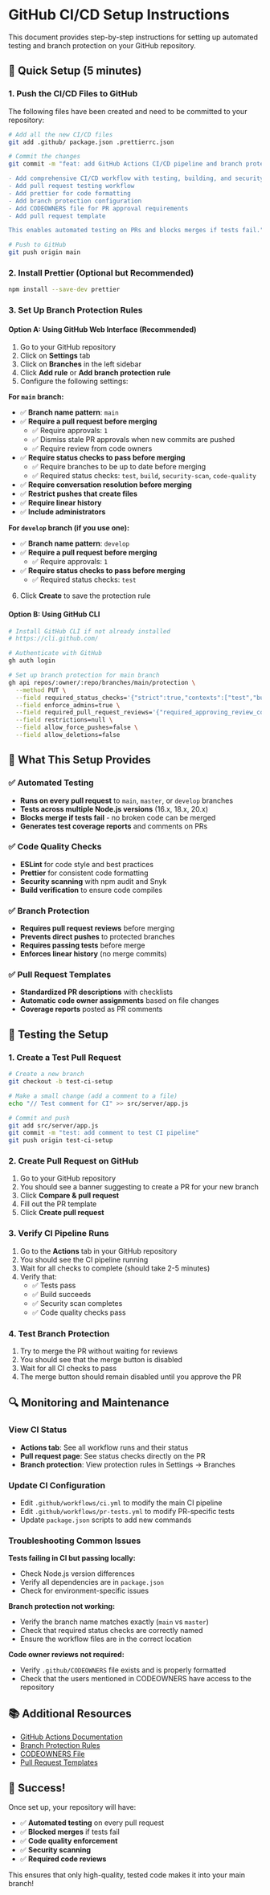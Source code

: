# GitHub CI/CD Setup Instructions

This document provides step-by-step instructions for setting up automated testing and branch protection on your GitHub repository.

## 🚀 Quick Setup (5 minutes)

### 1. Push the CI/CD Files to GitHub

The following files have been created and need to be committed to your repository:

```bash
# Add all the new CI/CD files
git add .github/ package.json .prettierrc.json

# Commit the changes
git commit -m "feat: add GitHub Actions CI/CD pipeline and branch protection

- Add comprehensive CI/CD workflow with testing, building, and security scanning
- Add pull request testing workflow
- Add prettier for code formatting
- Add branch protection configuration
- Add CODEOWNERS file for PR approval requirements
- Add pull request template

This enables automated testing on PRs and blocks merges if tests fail."

# Push to GitHub
git push origin main
```

### 2. Install Prettier (Optional but Recommended)

```bash
npm install --save-dev prettier
```

### 3. Set Up Branch Protection Rules

#### Option A: Using GitHub Web Interface (Recommended)

1. Go to your GitHub repository
2. Click on **Settings** tab
3. Click on **Branches** in the left sidebar
4. Click **Add rule** or **Add branch protection rule**
5. Configure the following settings:

**For `main` branch:**
- ✅ **Branch name pattern**: `main`
- ✅ **Require a pull request before merging**
  - ✅ Require approvals: `1`
  - ✅ Dismiss stale PR approvals when new commits are pushed
  - ✅ Require review from code owners
- ✅ **Require status checks to pass before merging**
  - ✅ Require branches to be up to date before merging
  - ✅ Required status checks: `test`, `build`, `security-scan`, `code-quality`
- ✅ **Require conversation resolution before merging**
- ✅ **Restrict pushes that create files**
- ✅ **Require linear history**
- ✅ **Include administrators**

**For `develop` branch (if you use one):**
- ✅ **Branch name pattern**: `develop`
- ✅ **Require a pull request before merging**
  - ✅ Require approvals: `1`
- ✅ **Require status checks to pass before merging**
  - ✅ Required status checks: `test`

6. Click **Create** to save the protection rule

#### Option B: Using GitHub CLI

```bash
# Install GitHub CLI if not already installed
# https://cli.github.com/

# Authenticate with GitHub
gh auth login

# Set up branch protection for main branch
gh api repos/:owner/:repo/branches/main/protection \
  --method PUT \
  --field required_status_checks='{"strict":true,"contexts":["test","build","security-scan","code-quality"]}' \
  --field enforce_admins=true \
  --field required_pull_request_reviews='{"required_approving_review_count":1,"dismiss_stale_reviews":true,"require_code_owner_reviews":true}' \
  --field restrictions=null \
  --field allow_force_pushes=false \
  --field allow_deletions=false
```

## 🔧 What This Setup Provides

### ✅ Automated Testing
- **Runs on every pull request** to `main`, `master`, or `develop` branches
- **Tests across multiple Node.js versions** (16.x, 18.x, 20.x)
- **Blocks merge if tests fail** - no broken code can be merged
- **Generates test coverage reports** and comments on PRs

### ✅ Code Quality Checks
- **ESLint** for code style and best practices
- **Prettier** for consistent code formatting
- **Security scanning** with npm audit and Snyk
- **Build verification** to ensure code compiles

### ✅ Branch Protection
- **Requires pull request reviews** before merging
- **Prevents direct pushes** to protected branches
- **Requires passing tests** before merge
- **Enforces linear history** (no merge commits)

### ✅ Pull Request Templates
- **Standardized PR descriptions** with checklists
- **Automatic code owner assignments** based on file changes
- **Coverage reports** posted as PR comments

## 🧪 Testing the Setup

### 1. Create a Test Pull Request

```bash
# Create a new branch
git checkout -b test-ci-setup

# Make a small change (add a comment to a file)
echo "// Test comment for CI" >> src/server/app.js

# Commit and push
git add src/server/app.js
git commit -m "test: add comment to test CI pipeline"
git push origin test-ci-setup
```

### 2. Create Pull Request on GitHub

1. Go to your GitHub repository
2. You should see a banner suggesting to create a PR for your new branch
3. Click **Compare & pull request**
4. Fill out the PR template
5. Click **Create pull request**

### 3. Verify CI Pipeline Runs

1. Go to the **Actions** tab in your GitHub repository
2. You should see the CI pipeline running
3. Wait for all checks to complete (should take 2-5 minutes)
4. Verify that:
   - ✅ Tests pass
   - ✅ Build succeeds
   - ✅ Security scan completes
   - ✅ Code quality checks pass

### 4. Test Branch Protection

1. Try to merge the PR without waiting for reviews
2. You should see that the merge button is disabled
3. Wait for all CI checks to pass
4. The merge button should remain disabled until you approve the PR

## 🔍 Monitoring and Maintenance

### View CI Status
- **Actions tab**: See all workflow runs and their status
- **Pull request page**: See status checks directly on the PR
- **Branch protection**: View protection rules in Settings → Branches

### Update CI Configuration
- Edit `.github/workflows/ci.yml` to modify the main CI pipeline
- Edit `.github/workflows/pr-tests.yml` to modify PR-specific tests
- Update `package.json` scripts to add new commands

### Troubleshooting Common Issues

**Tests failing in CI but passing locally:**
- Check Node.js version differences
- Verify all dependencies are in `package.json`
- Check for environment-specific issues

**Branch protection not working:**
- Verify the branch name matches exactly (`main` vs `master`)
- Check that required status checks are correctly named
- Ensure the workflow files are in the correct location

**Code owner reviews not required:**
- Verify `.github/CODEOWNERS` file exists and is properly formatted
- Check that the users mentioned in CODEOWNERS have access to the repository

## 📚 Additional Resources

- [GitHub Actions Documentation](https://docs.github.com/en/actions)
- [Branch Protection Rules](https://docs.github.com/en/repositories/configuring-branches-and-merges-in-your-repository/defining-the-mergeability-of-pull-requests/about-protected-branches)
- [CODEOWNERS File](https://docs.github.com/en/repositories/managing-your-repositorys-settings-and-features/customizing-your-repository/about-code-owners)
- [Pull Request Templates](https://docs.github.com/en/communities/using-templates-to-encourage-useful-issues-and-pull-requests/about-issue-and-pull-request-templates)

## 🎉 Success!

Once set up, your repository will have:
- ✅ **Automated testing** on every pull request
- ✅ **Blocked merges** if tests fail
- ✅ **Code quality enforcement**
- ✅ **Security scanning**
- ✅ **Required code reviews**

This ensures that only high-quality, tested code makes it into your main branch!
